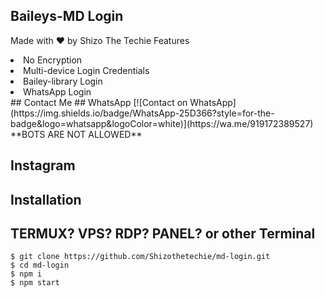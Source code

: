 ## Baileys-MD Login 
Made with ❤️ by Shizo The Techie 
Features 
<li> No Encryption </li>
<li> Multi-device Login Credentials </li>
<li> Bailey-library Login </li>
<li> WhatsApp Login </li>
## Contact Me
## WhatsApp [![Contact on WhatsApp](https://img.shields.io/badge/WhatsApp-25D366?style=for-the-badge&logo=whatsapp&logoColor=white)](https://wa.me/919172389527) 
**BOTS ARE NOT ALLOWED**

## Instagram 

## Installation 

## TERMUX? VPS? RDP? PANEL? or other Terminal 
```
$ git clone https://github.com/Shizothetechie/md-login.git
$ cd md-login
$ npm i
$ npm start
```
